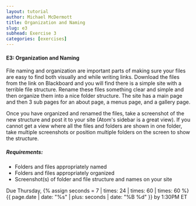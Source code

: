 ```yaml
---
layout: tutorial
author: Michael McDermott
title: Organization and Naming
slug: e3
subhead: Exercise 3
categories: [exercises]
---
```

#### E3: Organization and Naming

File naming and organization are important parts of making sure your files are easy to find both visually and while writing links. Download the files from the link on Blackboard and you will find there is a simple site with a terrible file structure. Rename these files something clear and simple and then organize them into a nice folder structure. The site has a main page and then 3 sub pages for an about page, a menus page, and a gallery page.

Once you have organized and renamed the files, take a screenshot of the new structure and post it to your site (Atom's sidebar is a great view). If you cannot get a view where all the files and folders are shown in one folder, take multiple screenshots or position multiple folders on the screen to show the structure.

##### Requirements:

* Folders and files appropriately named
* Folders and files appropriately organized
* Screenshot(s) of folder and file structure and names on your site

<span class="due">Due Thursday, {% assign seconds = 7 | times: 24 | times: 60 | times: 60 %}{{ page.date | date: "%s" | plus: seconds | date: "%B %d" }} by 1:30PM ET</span>
